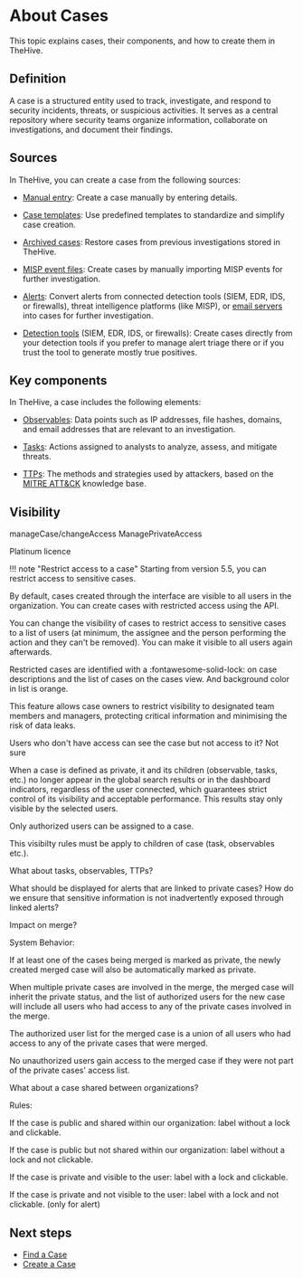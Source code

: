 # About Cases

This topic explains cases, their components, and how to create them in TheHive.

## Definition

A case is a structured entity used to track, investigate, and respond to security incidents, threats, or suspicious activities. It serves as a central repository where security teams organize information, collaborate on investigations, and document their findings.

## Sources

In TheHive, you can create a case from the following sources:

* [Manual entry](../cases/create-a-new-case.md#create-an-empty-case): Create a case manually by entering details.

* [Case templates](../cases/create-a-new-case.md#create-a-case-from-a-template): Use predefined templates to standardize and simplify case creation.

* [Archived cases](../cases/create-a-new-case.md#create-a-case-from-an-archived-case): Restore cases from previous investigations stored in TheHive.

* [MISP event files](../cases/create-a-new-case.md#create-a-case-from-a-misp-event): Create cases by manually importing MISP events for further investigation.

* [Alerts](../cases/create-a-new-case.md#create-a-case-from-an-alert): Convert alerts from connected detection tools (SIEM, EDR, IDS, or firewalls), threat intelligence platforms (like MISP), or [email servers](../../../administration/email-intake-connector.md) into cases for further investigation.

* [Detection tools](../cases/create-a-new-case.md#create-a-case-from-a-detection-tool) (SIEM, EDR, IDS, or firewalls): Create cases directly from your detection tools if you prefer to manage alert triage there or if you trust the tool to generate mostly true positives.

## Key components

In TheHive, a case includes the following elements:

* [Observables](../cases/cases-description/observables.md): Data points such as IP addresses, file hashes, domains, and email addresses that are relevant to an investigation.

* [Tasks](../tasks/about-tasks.md): Actions assigned to analysts to analyze, assess, and mitigate threats.

* [TTPs](../cases/cases-description/ttps.md): The methods and strategies used by attackers, based on the [MITRE ATT&CK](https://attack.mitre.org/) knowledge base.

## Visibility

manageCase/changeAccess
ManagePrivateAccess

Platinum licence

!!! note "Restrict access to a case"
    Starting from version 5.5, you can restrict access to sensitive cases.

By default, cases created through the interface are visible to all users in the organization. You can create cases with restricted access using the API.

You can change the visibility of cases to restrict access to sensitive cases to a list of users (at minimum, the assignee and the person performing the action and they can't be removed). You can make it visible to all users again afterwards.

Restricted cases are identified with a :fontawesome-solid-lock: on case descriptions and the list of cases on the cases view. And background color in list is orange.

This feature allows case owners to restrict visibility to designated team members and managers, protecting critical information and minimising the risk of data leaks.

Users who don't have access can see the case but not access to it? Not sure

When a case is defined as private, it and its children (observable, tasks, etc.) no longer appear in the global search results or in the dashboard indicators, regardless of the user connected, which guarantees strict control of its visibility and acceptable performance. This results stay only visible by the selected users.

Only authorized users can be assigned to a case.

This visibilty rules must be apply to children of case (task, observables etc.).

What about tasks, observables, TTPs?

What should be displayed for alerts that are linked to private cases? How do we ensure that sensitive information is not inadvertently exposed through linked alerts?

Impact on merge?

System Behavior:

If at least one of the cases being merged is marked as private, the newly created merged case will also be automatically marked as private.

When multiple private cases are involved in the merge, the merged case will inherit the private status, and the list of authorized users for the new case will include all users who had access to any of the private cases involved in the merge.

The authorized user list for the merged case is a union of all users who had access to any of the private cases that were merged.

No unauthorized users gain access to the merged case if they were not part of the private cases' access list.

What about a case shared between organizations?

Rules:

If the case is public and shared within our organization: label without a lock and clickable.

If the case is public but not shared within our organization: label without a lock and not clickable.

If the case is private and visible to the user: label with a lock and clickable.

If the case is private and not visible to the user: label with a lock and not clickable. (only for alert)

## Next steps

* [Find a Case](../cases/search-for-cases/find-a-case.md)
* [Create a Case](../cases/create-a-new-case.md)